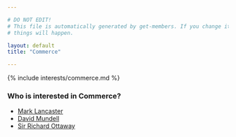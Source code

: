 ```yaml
---

# DO NOT EDIT!
# This file is automatically generated by get-members. If you change it, bad
# things will happen.

layout: default
title: "Commerce"

---
```


{% include interests/commerce.md %}

### Who is interested in Commerce?


* [Mark Lancaster](../members/mark-lancaster.html)
* [David Mundell](../members/david-mundell.html)
* [Sir Richard Ottaway](../members/sir-richard-ottaway.html)

